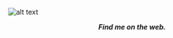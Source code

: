 ![alt text](https://github.com/Upesh08/Win_Me_All_Card_Game/blob/main/facebook_cover_photo_2.png)
<p align="center">
  <b><i> Find me on the web.</i></b>
